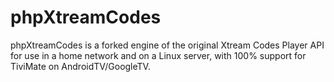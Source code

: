 # phpXtreamCodes
phpXtreamCodes is a forked engine of the original Xtream Codes Player API for use in a home network and on a Linux server, with 100% support for TiviMate on AndroidTV/GoogleTV.
